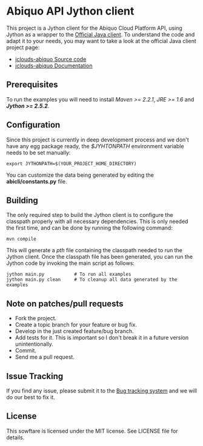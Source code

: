 Abiquo API Jython client
========================

This project is a Jython client for the Abiquo Cloud Platform API, using
Jython as a wrapper to the [Official Java client](https://github.com/abiquo/jclouds-abiquo).
To understand the code and adapt it to your needs, you may want to take a
look at the official Java client project page:

 * [jclouds-abiquo Source code](https://github.com/abiquo/jclouds-abiquo)
 * [jclouds-abiquo Documentation](https://github.com/abiquo/jclouds-abiquo/wiki)


Prerequisites
-------------

To run the examples you will need to install *Maven >= 2.2.1*, *JRE >= 1.6*
and ***Jython >= 2.5.2***.


Configuration
-------------

Since this project is currently in deep development process and we don't have any egg 
package ready, the *$JYHTONPATH* environment variable needs to be set manually:

    export JYTHONPATH=$(YOUR_PROJECT_HOME_DIRECTORY)
    
You can customize the data being generated by editing the **abicli/constants.py** file.


Building
---------

The only required step to build the Jython client is to configure the 
classpath properly with all necessary dependencies. This is only needed the
first time, and can be done by running the following command:

    mvn compile

This will generate a *pth* file containing the classpath needed to run the Jython
client. Once the classpath file has been generated, you can run the Jython code by
invoking the main script as follows:

    jython main.py           # To run all examples
    jython main.py clean     # To cleanup all data generated by the examples


Note on patches/pull requests
-----------------------------
 
 * Fork the project.
 * Create a topic branch for your feature or bug fix.
 * Develop in the just created feature/bug branch.
 * Add tests for it. This is important so I don't break it in a future version unintentionally.
 * Commit.
 * Send me a pull request.


Issue Tracking
--------------

If you find any issue, please submit it to the [Bug tracking system](https://github.com/nacx/abijy/issues) and we
will do our best to fix it.

License
-------

This sowftare is licensed under the MIT license. See LICENSE file for details.


